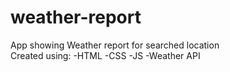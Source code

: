 # weather-report
App showing Weather report for searched location
<br />
Created using:
-HTML
-CSS
-JS
-Weather API
